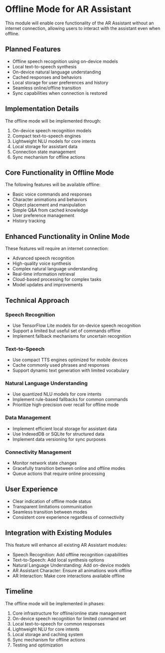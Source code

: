 # Offline Mode for AR Assistant

This module will enable core functionality of the AR Assistant without an internet connection, allowing users to interact with the assistant even when offline.

## Planned Features

- Offline speech recognition using on-device models
- Local text-to-speech synthesis
- On-device natural language understanding
- Cached responses and behaviors
- Local storage for user preferences and history
- Seamless online/offline transition
- Sync capabilities when connection is restored

## Implementation Details

The offline mode will be implemented through:

1. On-device speech recognition models
2. Compact text-to-speech engines
3. Lightweight NLU models for core intents
4. Local storage for assistant data
5. Connection state management
6. Sync mechanism for offline actions

## Core Functionality in Offline Mode

The following features will be available offline:

- Basic voice commands and responses
- Character animations and behaviors
- Object placement and manipulation
- Simple Q&A from cached knowledge
- User preference management
- History tracking

## Enhanced Functionality in Online Mode

These features will require an internet connection:

- Advanced speech recognition
- High-quality voice synthesis
- Complex natural language understanding
- Real-time information retrieval
- Cloud-based processing for complex tasks
- Model updates and improvements

## Technical Approach

### Speech Recognition

- Use TensorFlow Lite models for on-device speech recognition
- Support a limited but useful set of commands offline
- Implement fallback mechanisms for uncertain recognition

### Text-to-Speech

- Use compact TTS engines optimized for mobile devices
- Cache commonly used phrases and responses
- Support dynamic text generation with limited vocabulary

### Natural Language Understanding

- Use quantized NLU models for core intents
- Implement rule-based fallbacks for common commands
- Prioritize high-precision over recall for offline mode

### Data Management

- Implement efficient local storage for assistant data
- Use IndexedDB or SQLite for structured data
- Implement data versioning for sync purposes

### Connectivity Management

- Monitor network state changes
- Gracefully transition between online and offline modes
- Queue actions that require online processing

## User Experience

- Clear indication of offline mode status
- Transparent limitations communication
- Seamless transition between modes
- Consistent core experience regardless of connectivity

## Integration with Existing Modules

This feature will enhance all existing AR Assistant modules:

- Speech Recognition: Add offline recognition capabilities
- Text-to-Speech: Add local synthesis options
- Natural Language Understanding: Add on-device models
- AR Assistant Character: Ensure all animations work offline
- AR Interaction: Make core interactions available offline

## Timeline

The offline mode will be implemented in phases:

1. Core infrastructure for offline/online state management
2. On-device speech recognition for limited command set
3. Local text-to-speech for common responses
4. Lightweight NLU for core intents
5. Local storage and caching system
6. Sync mechanism for offline actions
7. Testing and optimization